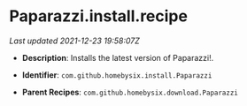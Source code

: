 # Paparazzi.install.recipe

_Last updated 2021-12-23 19:58:07Z_

- **Description**: Installs the latest version of Paparazzi!.

- **Identifier**: `com.github.homebysix.install.Paparazzi`

- **Parent Recipes**: `com.github.homebysix.download.Paparazzi`